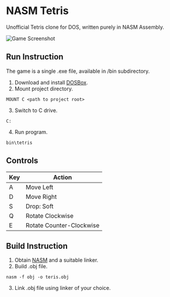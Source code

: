 # NASM Tetris

Unofficial Tetris clone for DOS, written purely in NASM Assembly.

![Game Screenshot](http://i.imgur.com/IrWaM49.png)

## Run Instruction
The game is a single .exe file, available in /bin subdirectory.

1. Download and install [DOSBox](https://www.dosbox.com/).
2. Mount project directory.
```
MOUNT C <path to project root>
```
3. Switch to C drive.
```
C:
```
4. Run program.
```
bin\tetris
```

## Controls
| Key    | Action                   |
| ------ | ------------------------ |
| A      | Move Left                |
| D      | Move Right               |
| S      | Drop: Soft               |
| Q      | Rotate Clockwise         |
| E      | Rotate Counter-Clockwise |

## Build Instruction
1. Obtain [NASM](https://www.nasm.us/) and a suitable linker.
2. Build .obj file.
```
nasm -f obj -o teris.obj
```
3. Link .obj file using linker of your choice.
